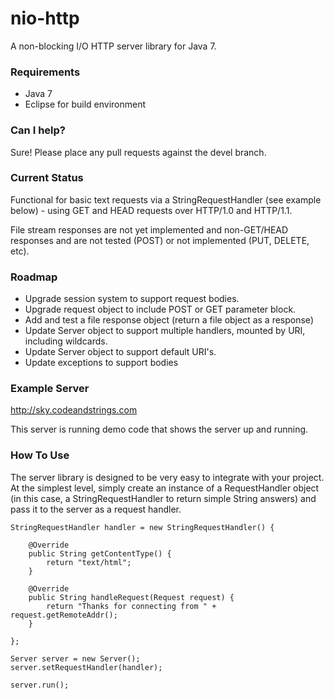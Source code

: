nio-http
========

A non-blocking I/O HTTP server library for Java 7.

### Requirements

* Java 7
* Eclipse for build environment

### Can I help?

Sure! Please place any pull requests against the devel branch.

### Current Status

Functional for basic text requests via a StringRequestHandler (see example below) - using GET and HEAD requests over HTTP/1.0 and HTTP/1.1.

File stream responses are not yet implemented and non-GET/HEAD responses and are not tested (POST) or not implemented (PUT, DELETE, etc).

### Roadmap

* Upgrade session system to support request bodies.
* Upgrade request object to include POST or GET parameter block.
* Add and test a file response object (return a file object as a response)
* Update Server object to support multiple handlers, mounted by URI, including wildcards.
* Update Server object to support default URI's.
* Update exceptions to support bodies

### Example Server

http://sky.codeandstrings.com

This server is running demo code that shows the server up and running.

### How To Use

The server library is designed to be very easy to integrate with your project. At the simplest level, simply create an instance of a RequestHandler object (in this case, a StringRequestHandler to return simple String answers) and pass it to the server as a request handler.

	StringRequestHandler handler = new StringRequestHandler() {
	
		@Override
		public String getContentType() {
			return "text/html";
		}

		@Override
		public String handleRequest(Request request) {				
			return "Thanks for connecting from " + request.getRemoteAddr();				
		}
			
	};	
		
	Server server = new Server();
	server.setRequestHandler(handler);
		
	server.run();
